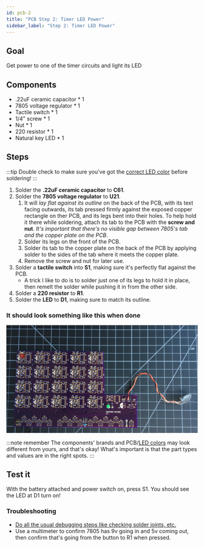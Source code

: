 ```yaml
---
id: pcb-2
title: "PCB Step 2: Timer LED Power"
sidebar_label: "Step 2: Timer LED Power"
---
```


## Goal

Get power to one of the timer circuits and light its LED

## Components

- .22uF ceramic capacitor \* 1
- 7805 voltage regulator \* 1
- Tactile switch \* 1
- 1/4" screw \* 1
- Nut \* 1
- 220 resistor \* 1
- Natural key LED \* 1

## Steps

:::tip
Double check to make sure you've got the [correct LED color](pcb-0#leds) before soldering!
:::

1. Solder the **.22uF ceramic capacitor** to **C61**.
2. Solder the **7805 voltage regulator** to **U21**. <!--TODO: pictures for these would be great! -->
   1. It will _lay flat against its outline_ on the back of the PCB, with its text facing outwards, its tab pressed firmly against the exposed copper rectangle on ther PCB, and its legs bent into their holes. To help hold it there while soldering, attach its tab to the PCB with the **screw and nut**. _It's important that there's no visible gap between 7805's tab and the copper plate on the PCB_.
   2. Solder its legs on the front of the PCB.
   3. Solder its tab to the copper plate on the back of the PCB by applying solder to the sides of the tab where it meets the copper plate.
   4. Remove the screw and nut for later use.
3. Solder a **tactile switch** into **S1**, making sure it's perfectly flat against the PCB.
   - A trick I like to do is to solder just one of its legs to hold it in place, then remelt the solder while pushing it in from the other side.
4. Solder a **220 resistor** to **R1**.
5. Solder the **LED** to **D1**, making sure to match its outline.

### It should look something like this when done

[![It should look something like this when done](/img/pcb-2.jpg)](/img/pcb-2.jpg)

:::note remember
The components' brands and PCB/[LED colors](pcb-0#leds) may look different from yours, and that's okay! What's important is that the part types and values are in the right spots.
:::

## Test it

With the battery attached and power switch on, press S1. You should see the LED at D1 turn on!

### Troubleshooting

- [Do all the usual debugging steps like checking solder joints, etc.](debugging)
- Use a multimeter to confirm 7805 has 9v going in and 5v coming out, then confirm that's going from the button to R1 when pressed.
